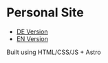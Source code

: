 # Personal Site

- [DE Version](https://asjost.com)
- [EN Version](https://asjost.com/en)


Built using HTML/CSS/JS + Astro

